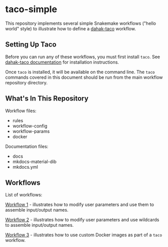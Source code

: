 # taco-simple

This repository implements several simple Snakemake workflows
("hello world" style) to illustrate how to define a 
[dahak-taco](https://github.com/dahak-metagenomics/dahak-taco)
workflow.

## Setting Up Taco

Before you can run any of these workflows, you must first 
install `taco`. See [dahak-taco documentation](https://dahak-metagenomics.github.io/dahak-taco)
for installation instructions.

Once `taco` is installed, it will be available on the 
command line. The `taco` commands covered in this document
should be run from the main workflow repository directory. 

## What's In This Repository

Workflow files:

* rules
* workflow-config
* workflow-params
* docker

Documentation files:

* docs
* mkdocs-material-dib
* mkdocs.yml

## Workflows

List of workflows:

[Workflow 1](Workflow1.md) - illustrates how to modify user parameters
    and use them to assemble input/output names.

[Workflow 2](Workflow2.md) - illustrates how to modify user parameters
    and use wildcards to assemble input/output names.

[Workflow 3](Workflow3.md) - illustrates how to use custom Docker images
    as part of a `taco` workflow.

